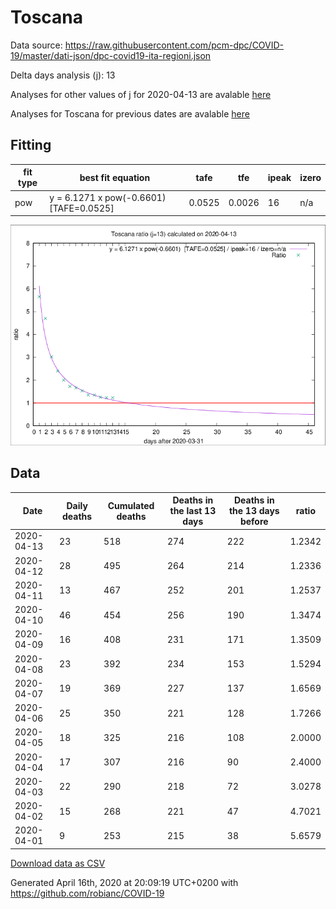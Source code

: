 # Toscana

Data source: https://raw.githubusercontent.com/pcm-dpc/COVID-19/master/dati-json/dpc-covid19-ita-regioni.json

Delta days analysis (j): 13

Analyses for other values of j for 2020-04-13 are avalable [here](../2020-04-13/README.md)

Analyses for Toscana for previous dates are avalable [here](../README.md)

## Fitting 
|fit type|best fit equation|tafe|tfe|ipeak|izero|
|-------|-----|--------|------|---|---|
|pow|y = 6.1271 x pow(-0.6601)  [TAFE=0.0525]|0.0525|0.0026|16|n/a|

![Plot](COVID-19_toscana_j13_2020-04-13.png)

## Data
|Date|Daily deaths|Cumulated deaths|Deaths in the last 13 days|Deaths in the 13 days before|ratio|
|----|----------|-----------|-------|--------------------|-----|
|2020-04-13|23|518|274|222|1.2342|
|2020-04-12|28|495|264|214|1.2336|
|2020-04-11|13|467|252|201|1.2537|
|2020-04-10|46|454|256|190|1.3474|
|2020-04-09|16|408|231|171|1.3509|
|2020-04-08|23|392|234|153|1.5294|
|2020-04-07|19|369|227|137|1.6569|
|2020-04-06|25|350|221|128|1.7266|
|2020-04-05|18|325|216|108|2.0000|
|2020-04-04|17|307|216|90|2.4000|
|2020-04-03|22|290|218|72|3.0278|
|2020-04-02|15|268|221|47|4.7021|
|2020-04-01|9|253|215|38|5.6579|

[Download data as CSV](COVID-19_toscana_j13_2020-04-13.csv)

Generated April 16th, 2020 at 20:09:19 UTC+0200 with https://github.com/robianc/COVID-19
